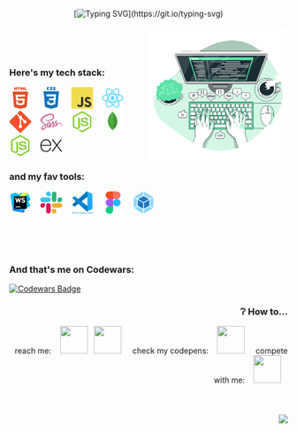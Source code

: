 <div align="center">

[![Typing SVG](https://readme-typing-svg.herokuapp.com?font=Fira+Code&size=30&duration=2500&pause=650&color=59E4A8&width=700&height=50&lines=Oh+hi+there!+;My+name's+Yulia.;I'm+an+aspiring+Frontend+Developer!+;Have+a+nice+day!)](https://git.io/typing-svg)

</div>

<div align="center">
<img align="right" width="50%" height="50%" src="./profilepic.png" alt="Computer pic"/>
</div>
<br><br><br>
<div align="left">

### Here's my tech stack:

<img src="https://github.com/devicons/devicon/blob/master/icons/html5/html5-plain-wordmark.svg" width="40" height="40">&nbsp;&nbsp;&nbsp;
<img src="https://github.com/devicons/devicon/blob/master/icons/css3/css3-plain-wordmark.svg" width="40" height="40">&nbsp;&nbsp;&nbsp;
<img src="https://github.com/devicons/devicon/blob/master/icons/javascript/javascript-original.svg" width="40" height="40">&nbsp;&nbsp;&nbsp;
<img src="https://github.com/devicons/devicon/blob/master/icons/react/react-original.svg" width="40" height="40">&nbsp;&nbsp;&nbsp;
<img src="https://github.com/devicons/devicon/blob/master/icons/git/git-original.svg" width="40" height="40">&nbsp;&nbsp;&nbsp;
<img src="https://github.com/devicons/devicon/blob/master/icons/sass/sass-original.svg" width="40" height="40">&nbsp;&nbsp;&nbsp;
<img src="https://github.com/devicons/devicon/blob/master/icons/nodejs/nodejs-original.svg" width="40" height="40">&nbsp;&nbsp;&nbsp;
<img src="https://github.com/devicons/devicon/blob/master/icons/mongodb/mongodb-original.svg" width="40" height="40">&nbsp;&nbsp;&nbsp;
<img src="https://github.com/devicons/devicon/blob/master/icons/nodejs/nodejs-original.svg" width="40" height="40">&nbsp;&nbsp;&nbsp;
<img src="https://github.com/devicons/devicon/blob/master/icons/express/express-original.svg" width="40" height="40">&nbsp;&nbsp;&nbsp;

### and my fav tools:
<img src="https://github.com/devicons/devicon/blob/master/icons/webstorm/webstorm-original.svg" width="40" height="40">&nbsp;&nbsp;&nbsp;
<img src="https://github.com/devicons/devicon/blob/master/icons/slack/slack-original.svg" width="40" height="40">&nbsp;&nbsp;&nbsp;
<img src="https://github.com/devicons/devicon/blob/master/icons/vscode/vscode-original-wordmark.svg" width="40" height="40">&nbsp;&nbsp;&nbsp;
<img src="https://github.com/devicons/devicon/blob/master/icons/figma/figma-original.svg" width="40" height="40">&nbsp;&nbsp;&nbsp;
<img src="https://github.com/devicons/devicon/blob/master/icons/webpack/webpack-original.svg" width="40" height="40">&nbsp;&nbsp;&nbsp;
</div>

<br><br><br>

<div align="left">

### And that's me on Codewars:

[![Codewars Badge](https://www.codewars.com/users/julbrn/badges/large)](https://www.codewars.com/users/julbrn)
</div>

<div align="right">

### :grey_question: How to...
reach me:&nbsp; &nbsp; <a href="https://t.me/julienneb" target="blank"><img src="https://cdn-icons-png.flaticon.com/512/2111/2111646.png" width="50" height="50"></a>&nbsp;&nbsp;&nbsp;<a href="https://www.linkedin.com/in/julbrn/" target="blank"><img src="https://cdn-icons-png.flaticon.com/512/145/145807.png" width="50" height="50"></a>&nbsp;&nbsp;&nbsp;&nbsp; 
check my codepens: &nbsp;&nbsp; <a href="https://codepen.io/julbrn" target="blank"><img src="https://cdn-icons-png.flaticon.com/512/7083/7083971.png" width="50" height="50"></a>&nbsp;&nbsp;&nbsp;&nbsp; compete with me: &nbsp;&nbsp;
<a href="https://www.codewars.com/users/julbrn"><img src="https://cdn4.iconfinder.com/data/icons/logos-brands-5/24/codewars-512.png" width="50" height="50"></a>&nbsp;&nbsp;&nbsp;
</div>

###

<div align="right">
<br>

![](https://komarev.com/ghpvc/?username=julbrn&color=grey&style=flat)

</div>
